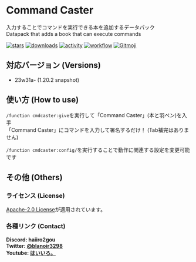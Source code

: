 # Command Caster

入力することでコマンドを実行できる本を追加するデータパック  
Datapack that adds a book that can execute commands

[![stars](https://img.shields.io/github/stars/haiiro2gou/Command-Caster?logo=github)](https://github.com/haiiro2gou/Command-Caster/stargazers)
[![downloads](https://img.shields.io/github/downloads/haiiro2gou/Command-Caster/total?logo=github)](https://github.com/haiiro2gou/Command-Caster/releases/latest)
[![activity](https://img.shields.io/github/commit-activity/m/haiiro2gou/Command-Caster?label=commit&logo=github)](https://github.com/haiiro2gou/Command-Caster/commits/master)
[![workflow](https://img.shields.io/github/actions/workflow/status/haiiro2gou/Command-Caster/datapack-linter.yml?branch=master&label=linter)](https://github.com/haiiro2gou/Command-Caster/actions?query=workflow%3Alint-datapack)
[![Gitmoji](https://img.shields.io/badge/gitmoji-%20😜%20😍-FFDD67.svg)](https://gitmoji.carloscuesta.me/)

## 対応バージョン (Versions)

- 23w31a- (1.20.2 snapshot)

## 使い方 (How to use)

`/function cmdcaster:give`を実行して「Command Caster」(本と羽ペン)を入手  
「Command Caster」にコマンドを入力して署名するだけ！ (Tab補完はありません)

`/function cmdcaster:config/`を実行することで動作に関連する設定を変更可能です

## その他 (Others)

### ライセンス (License)

[Apache-2.0 License](LICENSE)が適用されています。

### 各種リンク (Contact)

**Discord: haiiro2gou**  
**Twitter: [@blanoir3298](https://twitter.com/blanoir3298)**  
**Youtube: [はいいろ。](https://www.youtube.com/channel/UC4HoswwsCjgVmZlmhZ0Dpbg)**
